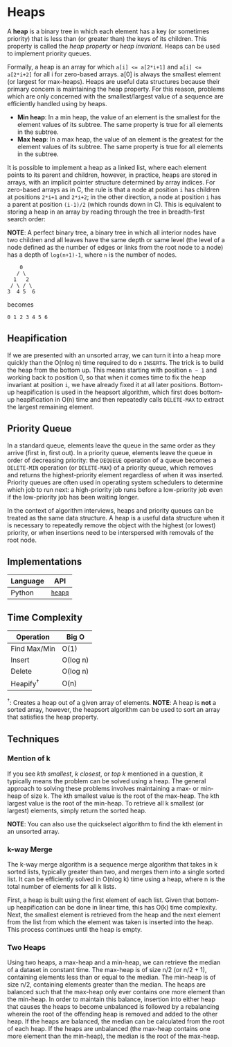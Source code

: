 # Heaps

A **heap** is a binary tree in which each element has a key (or sometimes priority) that is less than (or greater than) the keys of its children. This property is called the *heap property* or *heap invariant*. Heaps can be used to implement priority queues.

Formally, a heap is an array for which `a[i] <= a[2*i+1]` and `a[i] <= a[2*i+2]` for all i for zero-based arrays. a[0] is always the smallest element (or largest for max-heaps). Heaps are useful data structures because their primary concern is maintaining the heap property. For this reason, problems which are only concerned with the smallest/largest value of a sequence are efficiently handled using by heaps.

* **Min heap**: In a min heap, the value of an element is the smallest for the element values of its subtree. The same property is true for all elements in the subtree.
* **Max heap**: In a max heap, the value of an element is the greatest for the element values of its subtree. The same property is true for all elements in the subtree.

It is possible to implement a heap as a linked list, where each element points to its parent and children, however, in practice, heaps are stored in arrays, with an implicit pointer structure determined by array indices. For zero-based arrays as in C, the rule is that a node at position `i` has children at positions `2*i+1` and `2*i+2`; in the other direction, a node at position `i` has a parent at position `(i-1)/2` (which rounds down in C). This is equivalent to storing a heap in an array by reading through the tree in breadth-first search order:

**NOTE**: A perfect binary tree, a binary tree in which all interior nodes have two children and all leaves have the same depth or same level (the level of a node defined as the number of edges or links from the root node to a node) has a depth of `log(n+1)-1`, where `n` is the number of nodes.

```
    0
   / \
  1   2
 / \ / \
3  4 5  6
```

becomes

```
0 1 2 3 4 5 6
```

## Heapification

If we are presented with an unsorted array, we can turn it into a heap more quickly than the O(nlog n) time required to do `n` `INSERT`s. The trick is to build the heap from the bottom up. This means starting with position `n − 1` and working back to position 0, so that when it comes time to fix the heap invariant at position `i`, we have already fixed it at all later positions. Bottom-up heapification is used in the heapsort algorithm, which first does bottom-up heapification in O(n) time and then repeatedly calls `DELETE-MAX` to extract the largest remaining element.

## Priority Queue

In a standard queue, elements leave the queue in the same order as they arrive (first in, first out). In a priority queue, elements leave the queue in order of decreasing priority: the `DEQUEUE` operation of a queue becomes a `DELETE-MIN` operation (or `DELETE-MAX`) of a priority queue, which removes and returns the highest-priority element regardless of when it was inserted. Priority queues are often used in operating system schedulers to determine which job to run next: a high-priority job runs before a low-priority job even if the low-priority job has been waiting longer.

In the context of algorithm interviews, heaps and priority queues can be treated as the same data structure. A heap is a useful data structure when it is necessary to repeatedly remove the object with the highest (or lowest) priority, or when insertions need to be interspersed with removals of the root node.

## Implementations

| Language | API                                                   |
| -------- | ----------------------------------------------------- |
| Python   | [`heapq`](https://docs.python.org/library/heapq.html) |

## Time Complexity

| Operation           | Big O    |
| ------------------- | -------- |
| Find Max/Min        | O(1)     |
| Insert              | O(log n) |
| Delete              | O(log n) |
| Heapify<sup>†</sup> | O(n)     |

<sup>†</sup>: Creates a heap out of a given array of elements. **NOTE**: A heap is **not** a sorted array, however, the heapsort algorithm can be used to sort an array that satisfies the heap property.

## Techniques

### Mention of k

If you see *kth smallest*, *k closest*, or *top k* mentioned in a question, it typically means the problem can be solved using a heap. The general approach to solving these problems involves maintaining a max- or min-heap of size k. The kth smallest value is the root of the max-heap. The kth largest value is the root of the min-heap. To retrieve all k smallest (or largest) elements, simply return the sorted heap.

**NOTE**: You can also use the quickselect algorithm to find the kth element in an unsorted array.

### k-way Merge

The k-way merge algorithm is a sequence merge algorithm that takes in k sorted lists, typically greater than two, and merges them into a single sorted list. It can be efficiently solved in O(nlog k) time using a heap, where n is the total number of elements for all k lists.

First, a heap is built using the first element of each list. Given that bottom-up heapification can be done in linear time, this has O(k) time complexity. Next, the smallest element is retrieved from the heap and the next element from the list from which the element was taken is inserted into the heap. This process continues until the heap is empty.

### Two Heaps

Using two heaps, a max-heap and a min-heap, we can retrieve the median of a dataset in constant time. The max-heap is of size n/2 (or n/2 + 1), containing elements less than or equal to the median. The min-heap is of size n/2, containing elements greater than the median. The heaps are balanced such that the max-heap only ever contains one more element than the min-heap. In order to maintain this balance, insertion into either heap that causes the heaps to become unbalanced is followed by a rebalancing wherein the root of the offending heap is removed and added to the other heap. If the heaps are balanced, the median can be calculated from the root of each heap. If the heaps are unbalanced (the max-heap contains one more element than the min-heap), the median is the root of the max-heap.
